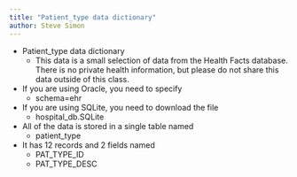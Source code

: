 ```yaml
---
title: "Patient_type data dictionary"
author: Steve Simon
---
```


+ Patient_type data dictionary
  + This data is a small selection of data from the Health Facts database. There is no private health information, but please do not share this data outside of this class.
+ If you are using Oracle, you need to specify
  + schema=ehr
+ If you are using SQLite, you need to download the file
  + hospital_db.SQLite
+ All of the data is stored in a single table named
  + patient_type
+ It has 12 records and 2 fields named
  + PAT_TYPE_ID
  + PAT_TYPE_DESC

